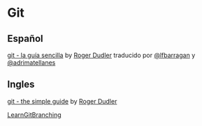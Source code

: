 # Git


## Español

[git - la guía sencilla](https://rogerdudler.github.io/git-guide/index.es.html) by [Roger Dudler](https://twitter.com/rogerdudler) traducido por [@lfbarragan](https://twitter.com/lfbarragan) y [@adrimatellanes](https://twitter.com/adrimatellanes)


## Ingles

[git - the simple guide](https://rogerdudler.github.io/git-guide/) by [Roger Dudler](https://twitter.com/rogerdudler)

[LearnGitBranching](https://learngitbranching.js.org/)
